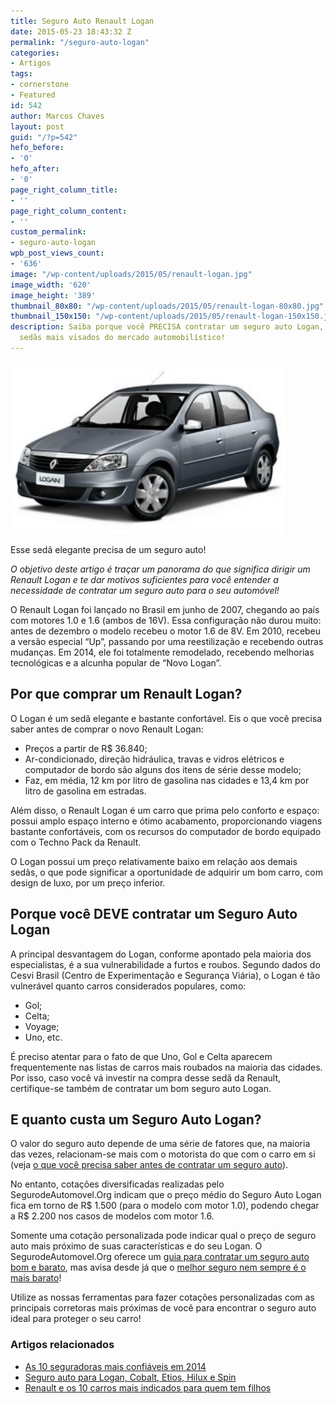 ```yaml
---
title: Seguro Auto Renault Logan
date: 2015-05-23 18:43:32 Z
permalink: "/seguro-auto-logan"
categories:
- Artigos
tags:
- cornerstone
- Featured
id: 542
author: Marcos Chaves
layout: post
guid: "/?p=542"
hefo_before:
- '0'
hefo_after:
- '0'
page_right_column_title:
- ''
page_right_column_content:
- ''
custom_permalink:
- seguro-auto-logan
wpb_post_views_count:
- '636'
image: "/wp-content/uploads/2015/05/renault-logan.jpg"
image_width: '620'
image_height: '389'
thumbnail_80x80: "/wp-content/uploads/2015/05/renault-logan-80x80.jpg"
thumbnail_150x150: "/wp-content/uploads/2015/05/renault-logan-150x150.jpg"
description: Saiba porque você PRECISA contratar um seguro auto Logan, que é um dos
  sedãs mais visados do mercado automobilístico!
---
```


<div id="attachment_543"  class="wp-caption aligncenter">
  <a href="/wp-content/uploads/2015/05/renault-logan.jpg"><img class="img-adjustment wp-image-543" src="/wp-content/uploads/2015/05/renault-logan-300x188.jpg" alt="Renault Logan" width="439" height="275" /></a>
  
  <p class="wp-caption-text">
    Esse sedã elegante precisa de um seguro auto!
  </p>
</div>

_O objetivo deste artigo é traçar um panorama do que significa dirigir um Renault Logan e te dar motivos suficientes para você entender a necessidade de contratar um seguro auto para o seu automóvel!_

O Renault Logan foi lançado no Brasil em junho de 2007, chegando ao país com motores 1.0 e 1.6 (ambos de 16V). Essa configuração não durou muito: antes de dezembro o modelo recebeu o motor 1.6 de 8V. Em 2010, recebeu a versão especial “Up”, passando por uma reestilização e recebendo outras mudanças. Em 2014, ele foi totalmente remodelado, recebendo melhorias tecnológicas e a alcunha popular de “Novo Logan”.

## Por que comprar um Renault Logan?

O Logan é um sedã elegante e bastante confortável. Eis o que você precisa saber antes de comprar o novo Renault Logan:

<ul title="Porque comprar um Renault Logan">
  <li>
    Preços a partir de R$ 36.840;
  </li>
  <li>
    Ar-condicionado, direção hidráulica, travas e vidros elétricos e computador de bordo são alguns dos itens de série desse modelo;
  </li>
  <li>
    Faz, em média, 12 km por litro de gasolina nas cidades e 13,4 km por litro de gasolina em estradas.
  </li>
</ul>

Além disso, o Renault Logan é um carro que prima pelo conforto e espaço: possui amplo espaço interno e ótimo acabamento, proporcionando viagens bastante confortáveis, com os recursos do computador de bordo equipado com o Techno Pack da Renault.

O Logan possui um preço relativamente baixo em relação aos demais sedãs, o que pode significar a oportunidade de adquirir um bom carro, com design de luxo, por um preço inferior.

## Porque você DEVE contratar um Seguro Auto Logan

A principal desvantagem do Logan, conforme apontado pela maioria dos especialistas, é a sua vulnerabilidade a furtos e roubos. Segundo dados do Cesvi Brasil (Centro de Experimentação e Segurança Viária), o Logan é tão vulnerável quanto carros considerados populares, como:

<ul title="Porque contratar seguro auto Logan">
  <li>
    Gol;
  </li>
  <li>
    Celta;
  </li>
  <li>
    Voyage;
  </li>
  <li>
    Uno, etc.
  </li>
</ul>

É preciso atentar para o fato de que Uno, Gol e Celta aparecem frequentemente nas listas de carros mais roubados na maioria das cidades. Por isso, caso você vá investir na compra desse sedã da Renault, certifique-se também de contratar um bom seguro auto Logan.

## E quanto custa um Seguro Auto Logan?

O valor do seguro auto depende de uma série de fatores que, na maioria das vezes, relacionam-se mais com o motorista do que com o carro em si (veja [o que você precisa saber antes de contratar um seguro auto](/o-que-voce-precisa-saber-para-contratar-um-seguro-auto)).

No entanto, cotações diversificadas realizadas pelo SegurodeAutomovel.Org indicam que o preço médio do Seguro Auto Logan fica em torno de R$ 1.500 (para o modelo com motor 1.0), podendo chegar a R$ 2.200 nos casos de modelos com motor 1.6.

Somente uma cotação personalizada pode indicar qual o preço de seguro auto mais próximo de suas características e do seu Logan. O SegurodeAutomovel.Org oferece um [guia para contratar um seguro auto bom e barato](/guia-rapido-para-contratar-um-seguro-bom-e-barato), mas avisa desde já que o [melhor seguro nem sempre é o mais barato](/o-melhor-seguro-auto-nem-sempre-e-o-mais-barato)!

Utilize as nossas ferramentas para fazer cotações personalizadas com as principais corretoras mais próximas de você para encontrar o seguro auto ideal para proteger o seu carro!

### Artigos relacionados

  * <a href="/10-empresas-de-seguro-auto-mais-confiaveis-2014" target="_blank">As 10 seguradoras mais confiáveis em 2014</a>
  * <a href="/seguro-auto-logan-cobalt-etios-hilux-spin" target="_blank">Seguro auto para Logan, Cobalt, Etios, Hilux e Spin</a>
  * <a href="/10-carros-mais-indicados-para-quem-tem-filhos" target="_blank">Renault e os 10 carros mais indicados para quem tem filhos</a>